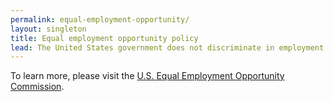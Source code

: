 ```yaml
---
permalink: equal-employment-opportunity/
layout: singleton
title: Equal employment opportunity policy
lead: The United States government does not discriminate in employment on the basis of race, color, religion, sex (including pregnancy and gender identity), national origin, political affiliation, sexual orientation, marital status, disability, genetic information, age, membership in an employee organization, retaliation, parental status, military service or other non-merit factor.
---
```


To learn more, please visit the [U.S. Equal Employment Opportunity Commission](https://www.eeoc.gov/federal-sector/federal-employees-job-applicants).
